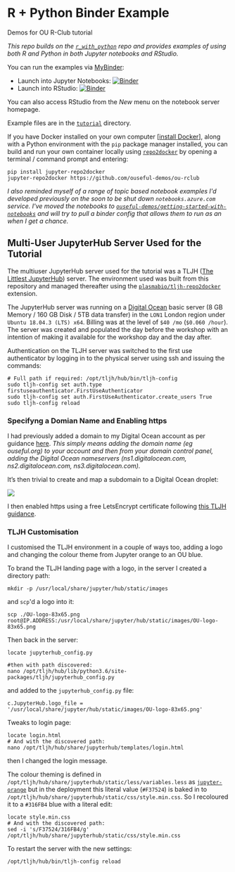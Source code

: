 # R + Python Binder Example

Demos for OU R-Club tutorial

*This repo builds on the [`r_with_python`](https://github.com/binder-examples/r_with_python) repo and provides examples of using both R and Python in both Jupyter notebooks and RStudio.*

You can run the examples via [MyBinder](https://mybinder.readthedocs.io/en/latest/):

 - Launch into Jupyter Notebooks: [![Binder](http://mybinder.org/badge.svg)](http://mybinder.org/v2/gh/ouseful-demos/ou-rclub/master)
 - Launch into RStudio: [![Binder](http://mybinder.org/badge.svg)](http://mybinder.org/v2/gh/ouseful-demos/ou-rclub/master?urlpath=rstudio)

You can also access RStudio from the *New* menu on the notebook server homepage.

Example files are in the [`tutorial`](./tutorial) directory.


If you have Docker installed on your own computer [[install Docker](https://docs.docker.com/engine/install/)], along with a Python environment with the `pip` package manager installed, you can build and run your own container locally using [`repo2docker`](https://repo2docker.readthedocs.io/en/latest/) by opening a terminal / command prompt and entering:

```
pip install jupyter-repo2docker
jupyter-repo2docker https://github.com/ouseful-demos/ou-rclub
```

*I also reminded myself of a range of topic based notebook examples I'd developed previously on the soon to be shut down `notebooks.azure.com` service. I've moved the notebooks to [`ouseful-demos/getting-started-with-notebooks`](https://github.com/ouseful-demos/getting-started-with-notebooks) and will try to pull a binder config that allows them to run as an when I get a chance.*

## Multi-User JupyterHub Server Used for the Tutorial

The multiuser JupyterHub server used for the tutorial was a TLJH ([The Littlest JupyterHub](https://tljh.jupyter.org/en/latest/)) server. The environment used was built from this repository and managed thereafter using the [`plasmabio/tljh-repo2docker`](https://github.com/plasmabio/tljh-repo2docker) extension.

The JupyterHub server was running on a [Digital Ocean](https://www.digitalocean.com/) basic server (8 GB Memory / 160 GB Disk / 5TB data transfer) in the `LON1` London region under `Ubuntu 18.04.3 (LTS) x64`. Billing was at the level of `$40 /mo` (`$0.060 /hour`). The server was created and populated the day before the workshop with an intention of making it available for the workshop day and the day after.

Authentication on the TLJH server was switched to the first use authenticator by logging in to the physical server using ssh and issuing the commands:

```
# Full path if required: /opt/tljh/hub/bin/tljh-config 
sudo tljh-config set auth.type firstuseauthenticator.FirstUseAuthenticator
sudo tljh-config set auth.FirstUseAuthenticator.create_users True
sudo tljh-config reload
```

### Specifyng a Domian Name and Enabling https

I had previously added a domain to my Digital Ocean account as per guidance [here](https://www.digitalocean.com/docs/networking/dns/how-to/add-domains/). *This simply means adding the domain name (eg ouseful.org) to your account and then from your domain control panel, adding the Digital Ocean nameservers (ns1.digitalocean.com, ns2.digitalocean.com, ns3.digitalocean.com).*

It’s then trivial to create and map a subdomain to a Digital Ocean droplet:

![](https://ouseful.files.wordpress.com/2020/07/control_panel_-_digitalocean.png?w=768&h=444)

I then enabled https using a free LetsEncrypt certificate following [this TLJH guidance](https://tljh.jupyter.org/en/latest/howto/admin/https.html#howto-admin-https).


### TLJH Customisation

I customised the TLJH environment in a couple of ways too, adding a logo and changing the colour theme from Jupyter orange to an OU blue.

To brand the TLJH landing page with a logo, in the server I created a directory path:

```
mkdir -p /usr/local/share/jupyter/hub/static/images
```
and `scp`'d a logo into it:

```
scp ./OU-logo-83x65.png root@IP.ADDRESS:/usr/local/share/jupyter/hub/static/images/OU-logo-83x65.png
```

Then back in the server:

```
locate jupyterhub_config.py

#then with path discovered:
nano /opt/tljh/hub/lib/python3.6/site-packages/tljh/jupyterhub_config.py
```

and added to the `jupyterhub_config.py` file:

```
c.JupyterHub.logo_file = '/usr/local/share/jupyter/hub/static/images/OU-logo-83x65.png'
```

Tweaks to login page:

```
locate login.html
# And with the discovered path:
nano /opt/tljh/hub/share/jupyterhub/templates/login.html
```

then I changed the login message.

The colour theming is defined in `/opt/tljh/hub/share/jupyterhub/static/less/variables.less` as [`jupyter-orange`](https://github.com/jupyterhub/jupyterhub/search?q=jupyter-orange&unscoped_q=jupyter-orange) but in the deployment this literal value (`#F37524`) is baked in to `/opt/tljh/hub/share/jupyterhub/static/css/style.min.css`. So I recoloured it to a `#316FB4` blue with a literal edit:

```
locate style.min.css
# And with the discovered path:
sed -i 's/F37524/316FB4/g' /opt/tljh/hub/share/jupyterhub/static/css/style.min.css
```

To restart the server with the new settings:

```
/opt/tljh/hub/bin/tljh-config reload
```

